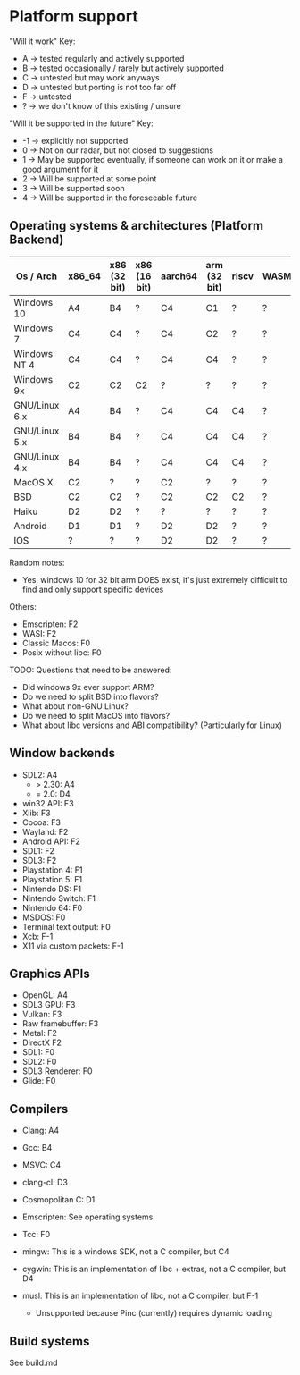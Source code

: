 # Platform support

"Will it work" Key:
- A -> tested regularly and actively supported
- B -> tested occasionally / rarely but actively supported
- C -> untested but may work anyways
- D -> untested but porting is not too far off
- F -> untested
- ? -> we don't know of this existing / unsure

"Will it be supported in the future" Key:
- -1 -> explicitly not supported
- 0 -> Not on our radar, but not closed to suggestions
- 1 -> May be supported eventually, if someone can work on it or make a good argument for it
- 2 -> Will be supported at some point
- 3 -> Will be supported soon
- 4 -> Will be supported in the foreseeable future

## Operating systems & architectures (Platform Backend)

Os / Arch    |x86_64|x86 (32 bit)|x86 (16 bit)|aarch64|arm (32 bit)|riscv|WASM
-------------|------|------------|------------|-------|------------|-----|----
Windows 10   |A4    |B4          |?           |C4     |C1          |?    |?
Windows 7    |C4    |C4          |?           |C4     |C2          |?    |?
Windows NT 4 |C4    |C4          |?           |C4     |C4          |?    |?
Windows 9x   |C2    |C2          |C2          |?      |?           |?    |?
GNU/Linux 6.x|A4    |B4          |?           |C4     |C4          |C4   |?
GNU/Linux 5.x|B4    |B4          |?           |C4     |C4          |C4   |?
GNU/Linux 4.x|B4    |B4          |?           |C4     |C4          |C4   |?
MacOS X      |C2    |?           |?           |C2     |?           |?    |?
BSD          |C2    |C2          |?           |C2     |C2          |C2   |?
Haiku        |D2    |D2          |?           |?      |?           |?    |?
Android      |D1    |D1          |?           |D2     |D2          |?    |?
IOS          |?     |?           |?           |D2     |D2          |?    |?

Random notes:
- Yes, windows 10 for 32 bit arm DOES exist, it's just extremely difficult to find and only support specific devices

Others:
- Emscripten: F2
- WASI: F2
- Classic Macos: F0
- Posix without libc: F0

TODO: Questions that need to be answered:
- Did windows 9x ever support ARM?
- Do we need to split BSD into flavors?
- What about non-GNU Linux?
- Do we need to split MacOS into flavors?
- What about libc versions and ABI compatibility? (Particularly for Linux)

## Window backends

- SDL2: A4
    - \> 2.30: A4
    - = 2.0: D4
- win32 API: F3
- Xlib: F3
- Cocoa: F3
- Wayland: F2
- Android API: F2
- SDL1: F2
- SDL3: F2
- Playstation 4: F1
- Playstation 5: F1
- Nintendo DS: F1
- Nintendo Switch: F1
- Nintendo 64: F0
- MSDOS: F0
- Terminal text output: F0
- Xcb: F-1
- X11 via custom packets: F-1

## Graphics APIs

- OpenGL: A4
- SDL3 GPU: F3
- Vulkan: F3
- Raw framebuffer: F3
- Metal: F2
- DirectX F2
- SDL1: F0
- SDL2: F0
- SDL3 Renderer: F0
- Glide: F0

## Compilers

- Clang: A4
- Gcc: B4
- MSVC: C4
- clang-cl: D3
- Cosmopolitan C: D1
- Emscripten: See operating systems
- Tcc: F0

- mingw: This is a windows SDK, not a C compiler, but C4
- cygwin: This is an implementation of libc + extras, not a C compiler, but D4
- musl: This is an implementation of libc, not a C compiler, but F-1
    - Unsupported because Pinc (currently) requires dynamic loading

## Build systems

See build.md
